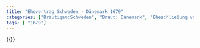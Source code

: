 ```yaml
---
title: "Ehevertrag Schweden - Dänemark 1679"
categories: ["Bräutigam:Schweden", "Braut: Dänemark", "Eheschließung vollzogen?:Ja", "verschiedenkonfessionelle Ehe?:Nein", "Dynastie Bräutigam:Wittelsbach (Schweden)", "Akteur Bräutigam:Wittelsbach (Schweden)", "Akteur Braut:Oldenburg (Dänemark)", "Textbezug?:ja", "Ständisch?:nein", "Ratifikation?:nein", "Sonstiges?:ja", "Bräutigam:Schweden", "Braut: Dänemark"]
tags: [ "1679"]
---
```

<!--more-->
{{<v59>}}